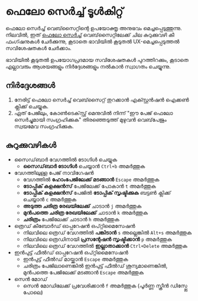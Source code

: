 # ഫെലോ സെർച്ച് ടൂൾകിറ്റ്

ഫെലോ സെർച്ച് വെബ്‌സൈറ്റിന്റെ ഉപയോക്തൃ അനുഭവം മെച്ചപ്പെടുത്തുന്നു. നിലവിൽ, ഇത് [ഫെലോ സെർച്ച്](https://felo.ai) വെബ്‌സൈറ്റിലേക്ക് ചില കുറുക്കുവഴി കീ ഫംഗ്ഷനുകൾ ചേർക്കുന്നു, കൂടാതെ ഭാവിയിൽ കൂടുതൽ UX-മെച്ചപ്പെടുത്തൽ സവിശേഷതകൾ ചേർക്കാം.

ഭാവിയിൽ കൂടുതൽ ഉപയോഗപ്രദമായ സവിശേഷതകൾ പുറത്തിറക്കും, കൂടാതെ എല്ലാവരും ആശയങ്ങളും നിർദ്ദേശങ്ങളും നൽകാൻ സ്വാഗതം ചെയ്യുന്നു.

## നിർദ്ദേശങ്ങൾ

1. നേരിട്ട് ഫെലോ സെർച്ച് വെബ്‌സൈറ്റ് തുറക്കാൻ എക്സ്റ്റൻഷൻ ഐക്കൺ ക്ലിക്ക് ചെയ്യുക.
2. ഏത് പേജിലും, കോൺടെക്‌സ്റ്റ് മെനുവിൽ നിന്ന് "ഈ പേജ് ഫെലോ സെർച്ചുമായി സംഗ്രഹിക്കുക" തിരഞ്ഞെടുത്ത് മുഴുവൻ വെബ്‌പേജും സ്വയമേവ സംഗ്രഹിക്കുക.

## കുറുക്കുവഴികൾ

- സൈഡ്‌ബാർ വേഗത്തിൽ ടോഗിൾ ചെയ്യുക
  - **സൈഡ്‌ബാർ ടോഗിൾ** ചെയ്യാൻ `Ctrl+b` അമർത്തുക
- വേഗത്തിലുള്ള പേജ് നാവിഗേഷൻ
  - വേഗത്തിൽ **ഹോംപേജിലേക്ക് മടങ്ങാൻ** `Escape` അമർത്തുക
  - **ടോപ്പിക് കളക്ഷൻസ്** പേജിലേക്ക് പോകാൻ `t` അമർത്തുക
  - **ടോപ്പിക് കളക്ഷൻസ്** പേജിൽ **ടോപ്പിക് സൃഷ്ടിക്കുക** ബട്ടൺ ക്ലിക്ക് ചെയ്യാൻ `c` അമർത്തുക
  - **അടുത്ത ചരിത്ര രേഖയിലേക്ക്** ചാടാൻ `j` അമർത്തുക
  - **മുൻപത്തെ ചരിത്ര രേഖയിലേക്ക്** ചാടാൻ `k` അമർത്തുക
  - **ചരിത്രം** പേജിലേക്ക് ചാടാൻ `h` അമർത്തുക
- ത്രെഡ് കീബോർഡ് ഓപ്പറേഷൻ ഒപ്റ്റിമൈസേഷൻ
  - നിലവിലെ ത്രെഡ് വേഗത്തിൽ **പങ്കിടാൻ** `s` അല്ലെങ്കിൽ `Alt+s` അമർത്തുക
  - നിലവിലെ ത്രെഡിനായി **പ്രസന്റേഷൻ സൃഷ്ടിക്കാൻ** `p` അമർത്തുക
  - നിലവിലെ ത്രെഡ് വേഗത്തിൽ **ഇല്ലാതാക്കാൻ** `Ctrl+Delete` അമർത്തുക
- ഇൻപുട്ട് ഫീൽഡ് ഓപ്പറേഷൻ ഒപ്റ്റിമൈസേഷൻ
  - ഇൻപുട്ട് ഫീൽഡ് മായ്ക്കാൻ `Escape` അമർത്തുക
  - ചരിത്രം പേജിലാണെങ്കിൽ ഇൻപുട്ട് ഫീൽഡ് ശൂന്യമാണെങ്കിൽ, മുൻപത്തെ പേജിലേക്ക് മടങ്ങാൻ `Escape` അമർത്തുക
- സെൻ മോഡ്
  - സെൻ മോഡിലേക്ക് പ്രവേശിക്കാൻ `f` അമർത്തുക (പൂർണ്ണ സ്ക്രീൻ ഡിസ്പ്ലേ പോലെ)